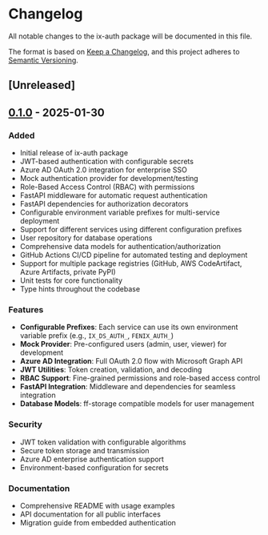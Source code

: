 # Changelog

All notable changes to the ix-auth package will be documented in this file.

The format is based on [Keep a Changelog](https://keepachangelog.com/en/1.0.0/),
and this project adheres to [Semantic Versioning](https://semver.org/spec/v2.0.0.html).

## [Unreleased]

## [0.1.0] - 2025-01-30

### Added
- Initial release of ix-auth package
- JWT-based authentication with configurable secrets
- Azure AD OAuth 2.0 integration for enterprise SSO
- Mock authentication provider for development/testing
- Role-Based Access Control (RBAC) with permissions
- FastAPI middleware for automatic request authentication
- FastAPI dependencies for authorization decorators
- Configurable environment variable prefixes for multi-service deployment
- Support for different services using different configuration prefixes
- User repository for database operations
- Comprehensive data models for authentication/authorization
- GitHub Actions CI/CD pipeline for automated testing and deployment
- Support for multiple package registries (GitHub, AWS CodeArtifact, Azure Artifacts, private PyPI)
- Unit tests for core functionality
- Type hints throughout the codebase

### Features
- **Configurable Prefixes**: Each service can use its own environment variable prefix (e.g., `IX_DS_AUTH_`, `FENIX_AUTH_`)
- **Mock Provider**: Pre-configured users (admin, user, viewer) for development
- **Azure AD Integration**: Full OAuth 2.0 flow with Microsoft Graph API
- **JWT Utilities**: Token creation, validation, and decoding
- **RBAC Support**: Fine-grained permissions and role-based access control
- **FastAPI Integration**: Middleware and dependencies for seamless integration
- **Database Models**: ff-storage compatible models for user management

### Security
- JWT token validation with configurable algorithms
- Secure token storage and transmission
- Azure AD enterprise authentication support
- Environment-based configuration for secrets

### Documentation
- Comprehensive README with usage examples
- API documentation for all public interfaces
- Migration guide from embedded authentication

[0.1.0]: https://github.com/InsurX/ix-packages/releases/tag/ix-auth-v0.1.0
